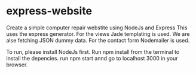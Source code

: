 # express-website
Create a simple computer repair webstite using NodeJs and Express
This uses the express generator.
For the views Jade templating is used.
We are alse fetching JSON dummy data.
For the contact form Nodemailer is used.

To run, please install NodeJs first.
Run npm install from the terminal to install the depencies.
run npm start annd go to localhost 3000 in your browser.
